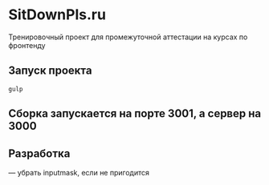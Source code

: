 # SitDownPls.ru

Тренировочный проект для промежуточной аттестации на курсах по фронтенду

## Запуск проекта

`gulp`

## Сборка запускается на порте 3001, а сервер на 3000

## Разработка

— убрать inputmask, если не пригодится
